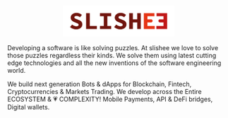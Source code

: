 <p align="center">
  <img src="../assets/img/MicrosoftTeams-image (2).png" width="50%"/>
</p>

Developing a software is like solving puzzles. At slishee we love to solve those puzzles regardless their kinds.
We solve them using latest cutting edge technologies and all the new inventions of the software engineering world.

We build next generation Bots & dApps for Blockchain, Fintech, Cryptocurrencies & Markets Trading. We develop across the Entire ECOSYSTEM & 💗 COMPLEXITY! Mobile Payments, API & DeFi bridges, Digital wallets.
